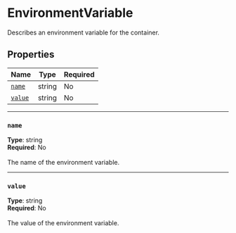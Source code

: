 # EnvironmentVariable

Describes an environment variable for the container.

## Properties
| Name | Type | Required |
| --- | --- | --- |
| [`name`](#name) | string | No |
| [`value`](#value) | string | No |

____
### `name`
__Type__: string <br/>
__Required__: No<br/>
<br/>
The name of the environment variable.

____
### `value`
__Type__: string <br/>
__Required__: No<br/>
<br/>
The value of the environment variable.
